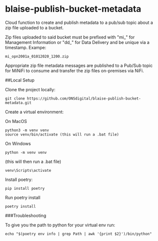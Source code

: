 # blaise-publish-bucket-metadata

Cloud function to create and publish metadata to a pub/sub topic about a zip file uploaded to a bucket.

Zip files uploaded to said bucket must be prefixed with "mi_" for Management Information or "dd_" for Data Delivery and be unique via a timestamp. Exampe:

`mi_opn2001a_01012020_1200.zip`

Appropriate zip file metadata messages are published to a Pub/Sub topic for MiNiFi to consume and transfer the zip files on-premises via NiFi.

##Local Setup

Clone the project locally:

```
git clone https://github.com/ONSdigital/blaise-publish-bucket-metadata.git
```

Create a virtual environment:

On MacOS
```
python3 -m venv venv  
source venv/bin/activate (this will run a .bat file)
```
On Windows
```
python -m venv venv  
```

(this will then run a .bat file)
```
venv\Scripts\activate 
```

Install poetry:
```
pip install poetry
```

Run poetry install
```
poetry install
```

###Troubleshooting

To give you the path to python for your virtual env run:
```
echo "$(poetry env info | grep Path | awk '{print $2}')/bin/python"
```

